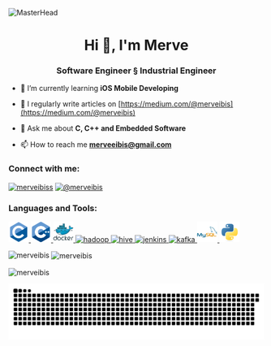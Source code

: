 ![MasterHead](https://github.blog/wp-content/uploads/2020/12/102393310-07478b80-3f8d-11eb-84eb-392d555ebd29.png?resize=1200%2C630)
<h1 align="center">Hi 👋, I'm Merve</h1>
<h3 align="center">Software Engineer § Industrial Engineer</h3>

- 🌱 I’m currently learning **iOS Mobile Developing**

- 📝 I regularly write articles on [https://medium.com/@merveibis](https://medium.com/@merveibis)

- 💬 Ask me about **C, C++ and Embedded Software**

- 📫 How to reach me **merveeibis@gmail.com**

<h3 align="left">Connect with me:</h3>
<p align="left">
<a href="https://linkedin.com/in/merveibiss" target="blank"><img align="center" src="https://raw.githubusercontent.com/rahuldkjain/github-profile-readme-generator/master/src/images/icons/Social/linked-in-alt.svg" alt="merveibiss" height="30" width="40" /></a>
<a href="https://medium.com/@merveibis" target="blank"><img align="center" src="https://raw.githubusercontent.com/rahuldkjain/github-profile-readme-generator/master/src/images/icons/Social/medium.svg" alt="@merveibis" height="30" width="40" /></a>
</p>

<h3 align="left">Languages and Tools:</h3>
<p align="left"> <a href="https://www.cprogramming.com/" target="_blank" rel="noreferrer"> <img src="https://raw.githubusercontent.com/devicons/devicon/master/icons/c/c-original.svg" alt="c" width="40" height="40"/> </a> <a href="https://www.w3schools.com/cpp/" target="_blank" rel="noreferrer"> <img src="https://raw.githubusercontent.com/devicons/devicon/master/icons/cplusplus/cplusplus-original.svg" alt="cplusplus" width="40" height="40"/> </a> <a href="https://www.docker.com/" target="_blank" rel="noreferrer"> <img src="https://raw.githubusercontent.com/devicons/devicon/master/icons/docker/docker-original-wordmark.svg" alt="docker" width="40" height="40"/> </a> <a href="https://hadoop.apache.org/" target="_blank" rel="noreferrer"> <img src="https://www.vectorlogo.zone/logos/apache_hadoop/apache_hadoop-icon.svg" alt="hadoop" width="40" height="40"/> </a> <a href="https://hive.apache.org/" target="_blank" rel="noreferrer"> <img src="https://www.vectorlogo.zone/logos/apache_hive/apache_hive-icon.svg" alt="hive" width="40" height="40"/> </a> <a href="https://www.jenkins.io" target="_blank" rel="noreferrer"> <img src="https://www.vectorlogo.zone/logos/jenkins/jenkins-icon.svg" alt="jenkins" width="40" height="40"/> </a> <a href="https://kafka.apache.org/" target="_blank" rel="noreferrer"> <img src="https://www.vectorlogo.zone/logos/apache_kafka/apache_kafka-icon.svg" alt="kafka" width="40" height="40"/> </a> <a href="https://www.mysql.com/" target="_blank" rel="noreferrer"> <img src="https://raw.githubusercontent.com/devicons/devicon/master/icons/mysql/mysql-original-wordmark.svg" alt="mysql" width="40" height="40"/> </a> <a href="https://www.python.org" target="_blank" rel="noreferrer"> <img src="https://raw.githubusercontent.com/devicons/devicon/master/icons/python/python-original.svg" alt="python" width="40" height="40"/> </a> </p>

<p><img align="left" src="https://github-readme-stats.vercel.app/api/top-langs?username=merveibis&show_icons=true&locale=en&layout=compact" alt="merveibis" /></p>

<p>&nbsp;<img align="center" src="https://github-readme-stats.vercel.app/api?username=merveibis&show_icons=true&locale=en" alt="merveibis" /></p>

<p><img align="center" src="https://github-readme-streak-stats.herokuapp.com/?user=merveibis&" alt="merveibis" /></p>

<picture>
  <source media="(prefers-color-scheme: dark)" srcset="https://raw.githubusercontent.com/merveibis/merveibis/output/github-contribution-grid-snake-dark.svg">
  <source media="(prefers-color-scheme: light)" srcset="https://raw.githubusercontent.com/merveibis/merveibis/output/github-contribution-grid-snake.svg">
  <img alt="github contribution grid snake animation" src="https://raw.githubusercontent.com/merveibis/merveibis/output/github-contribution-grid-snake.svg">
</picture>
